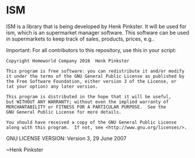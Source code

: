 # ISM

ISM is a library that is being developed by Henk Pinkster. It will be used for ism, which is an supermarket manager software. This software can be used in supermarkets to keep track of sales, products, prices, e.g..

Important:
For all contributors to this repository, use this in your script:

    Copyright Homeworld Company 2016  Henk Pinkster

    This program is free software: you can redistribute it and/or modify
    it under the terms of the GNU General Public License as published by
    the Free Software Foundation, either version 3 of the License, or
    (at your option) any later version.

    This program is distributed in the hope that it will be useful,
    but WITHOUT ANY WARRANTY; without even the implied warranty of
    MERCHANTABILITY or FITNESS FOR A PARTICULAR PURPOSE.  See the
    GNU General Public License for more details.

    You should have received a copy of the GNU General Public License
    along with this program.  If not, see <http://www.gnu.org/licenses/>.

GNU LICENSE VERSION:
    Version 3, 29 June 2007

~Henk Pinkster
